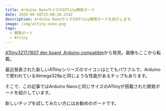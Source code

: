 ```yaml
---
title: Arduino NanoサイズのATtiny開発ボード
date: 2020-06-10T23:00:20.214Z
description: Arduino NanoサイズのATtiny開発ボードを紹介します。
image: /img/attiny-nano.png
tags:
  - 開発ボード
  - Attiny
---
```

[ATtiny3217/1607 dev board, Arduino compatible](https://www.tindie.com/products/drazzy/attiny32171607-dev-board-arduino-compatible/)から発見。画像もここから転載。

最近発表された新しいATtinyシリーズのマイコンはとてもパワフルで、Arduinoで使われているAtmega328pと同じような性能があるチップもあります。

そこで、この記事ではArduino Nanoと同じサイズのATtinyが搭載された開発ボードを紹介しています。

新しいチップを試してみたい方にはお勧めのボードです。
